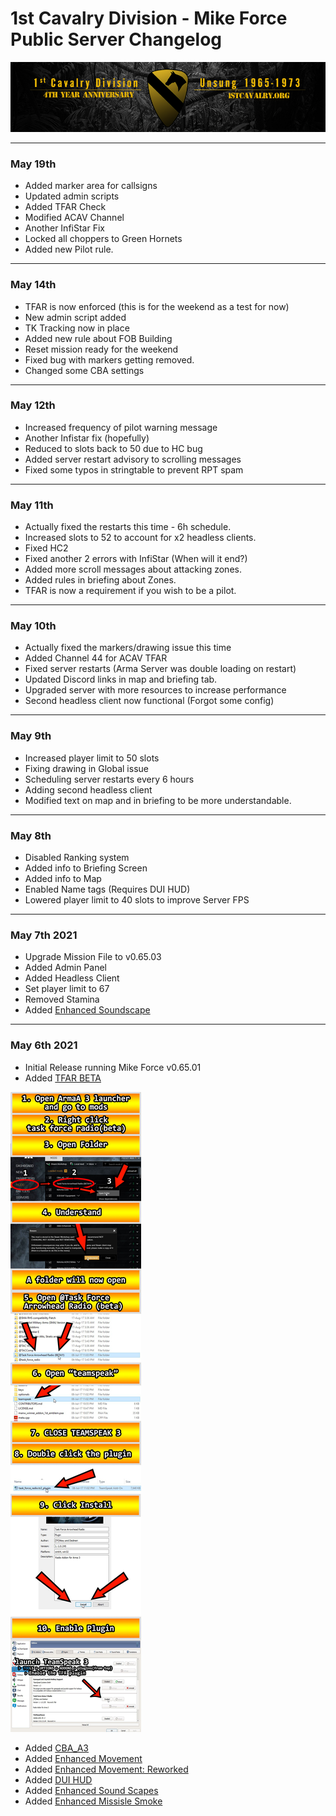 # 1st Cavalry Division - Mike Force Public Server Changelog

[![1Cav-Anniversary-logo](/assets/alt_1stCAV.png)](https://1stcavalry.org)

***

### May 19th
+ Added marker area for callsigns
+ Updated admin scripts
+ Added TFAR Check
+ Modified ACAV Channel
+ Another InfiStar Fix
+ Locked all choppers to Green Hornets
+ Added new Pilot rule.

***

### May 14th
+ TFAR is now enforced (this is for the weekend as a test for now)
+ New admin script added
+ TK Tracking now in place
+ Added new rule about FOB Building
+ Reset mission ready for the weekend
+ Fixed bug with markers getting removed.
+ Changed some CBA settings

***

### May 12th
+ Increased frequency of pilot warning message
+ Another Infistar fix (hopefully)
+ Reduced to slots back to 50 due to HC bug
+ Added server restart advisory to scrolling messages
+ Fixed some typos in stringtable to prevent RPT spam

***

### May 11th
+ Actually fixed the restarts this time - 6h schedule.
+ Increased slots to 52 to account for x2 headless clients.
+ Fixed HC2
+ Fixed another 2 errors with InfiStar (When will it end?)
+ Added more scroll messages about attacking zones.
+ Added rules in briefing about Zones.
+ TFAR is now a requirement if you wish to be a pilot.


***

### May 10th 
+ Actually fixed the markers/drawing issue this time
+ Added Channel 44 for ACAV TFAR
+ Fixed server restarts (Arma Server was double loading on restart)
+ Updated Discord links in map and briefing tab.
+ Upgraded server with more resources to increase performance
+ Second headless client now functional (Forgot some config)

***

### May 9th
+ Increased player limit to 50 slots
+ Fixing drawing in Global issue
+ Scheduling server restarts every 6 hours
+ Adding second headless client
+ Modified text on map and in briefing to be more understandable.

***

### May 8th
+ Disabled Ranking system
+ Added info to Briefing Screen
+ Added info to Map
+ Enabled Name tags (Requires DUI HUD)
+ Lowered player limit to 40 slots to improve Server FPS

***

### May 7th 2021
+ Upgrade Mission File to v0.65.03
+ Added Admin Panel
+ Added Headless Client
+ Set player limit to 67
+ Removed Stamina
+ Added [Enhanced Soundscape](https://steamcommunity.com/sharedfiles/filedetails/?id=825179978)

***

### May 6th 2021
+ Initial Release running Mike Force v0.65.01
+ Added [TFAR BETA](https://steamcommunity.com/sharedfiles/filedetails/?id=894678801)

![TFAR TS Install Infographic](/assets/tfar-ts-install.jpg)

+ Added [CBA_A3](https://steamcommunity.com/workshop/filedetails/?id=450814997)
+ Added [Enhanced Movement](https://steamcommunity.com/workshop/filedetails/?id=333310405)
+ Added [Enhanced Movement: Reworked](https://steamcommunity.com/sharedfiles/filedetails/?id=2034363662)
+ Added [DUI HUD](https://steamcommunity.com/workshop/filedetails/?id=1638341685)
+ Added [Enhanced Sound Scapes](https://steamcommunity.com/sharedfiles/filedetails/?id=825179978)
+ Added [Enhanced Missisle Smoke](https://steamcommunity.com/sharedfiles/filedetails/?id=1484261993)